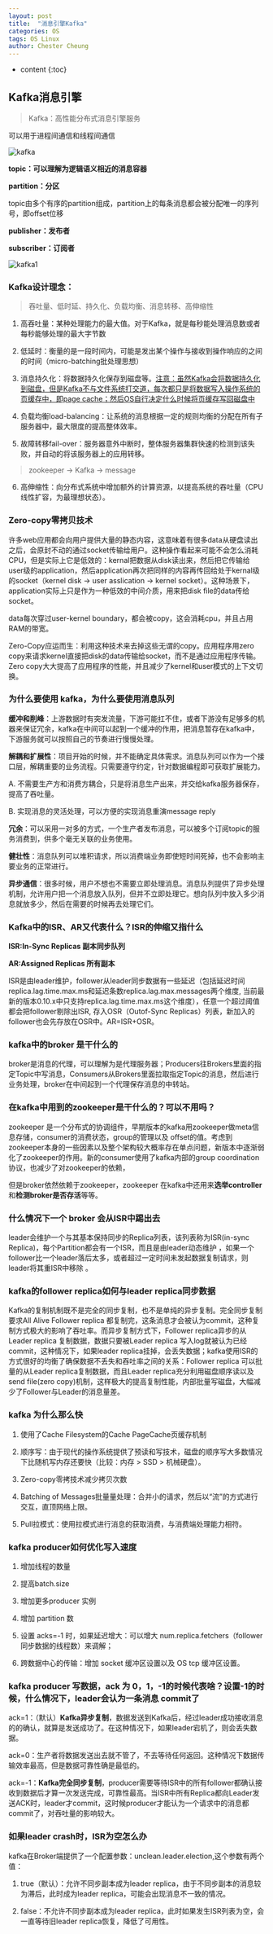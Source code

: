 ```yaml
---
layout: post
title:  "消息引擎Kafka"
categories: OS
tags: OS Linux
author: Chester Cheung
---
```


* content
{:toc}


## Kafka消息引擎

> Kafka：高性能分布式消息引擎服务

可以用于进程间通信和线程间通信

![kafka](https://zhychestercheung.github.io/photos/kafka.png)










**topic：可以理解为逻辑语义相近的消息容器**

**partition：分区**

topic由多个有序的partition组成，partition上的每条消息都会被分配唯一的序列号，即offset位移

**publisher：发布者**

**subscriber：订阅者**

![kafka1](https://zhychestercheung.github.io/photos/kafka1.jpg)


### Kafka设计理念：

> 吞吐量、低时延、持久化、负载均衡、消息转移、高伸缩性

1. 高吞吐量：某种处理能力的最大值。对于Kafka，就是每秒能处理消息数或者每秒能够处理的最大字节数

2. 低延时：衡量的是一段时间内，可能是发出某个操作与接收到操作响应的之间的时间（micro-batching批处理思想）

3. 消息持久化：将数据持久化保存到磁盘等。<u>注意：虽然Kafka会将数据持久化到磁盘，但是Kafka不与文件系统打交道，每次都只是将数据写入操作系统的页缓存中，即page cache；然后OS自行决定什么时候将页缓存写回磁盘中</u>

4. 负载均衡load-balancing：让系统的消息根据一定的规则均衡的分配在所有子服务器中，最大限度的提高整体效率。

5. 故障转移fail-over：服务器意外中断时，整体服务器集群快速的检测到该失败，并自动的将该服务器上的应用转移。

> zookeeper -> Kafka -> message

6. 高伸缩性：向分布式系统中增加额外的计算资源，以提高系统的吞吐量（CPU线性扩容，为最理想状态）。

### Zero-copy零拷贝技术

许多web应用都会向用户提供大量的静态内容，这意味着有很多data从硬盘读出之后，会原封不动的通过socket传输给用户。这种操作看起来可能不会怎么消耗CPU，但是实际上它是低效的：kernal把数据从disk读出来，然后把它传输给user级的application，然后application再次把同样的内容再传回给处于kernal级的socket（kernel disk -> user asslication -> kernel socket）。这种场景下，application实际上只是作为一种低效的中间介质，用来把disk file的data传给socket。

data每次穿过user-kernel boundary，都会被copy，这会消耗cpu，并且占用RAM的带宽。

Zero-Copy应运而生：利用这种技术来去掉这些无谓的copy。应用程序用zero copy来请求kernel直接把disk的data传输给socket，而不是通过应用程序传输。Zero copy大大提高了应用程序的性能，并且减少了kernel和user模式的上下文切换。

### 为什么要使用 kafka，为什么要使用消息队列

**缓冲和削峰**：上游数据时有突发流量，下游可能扛不住，或者下游没有足够多的机器来保证冗余，kafka在中间可以起到一个缓冲的作用，把消息暂存在kafka中，下游服务就可以按照自己的节奏进行慢慢处理。

**解耦和扩展性**：项目开始的时候，并不能确定具体需求。消息队列可以作为一个接口层，解耦重要的业务流程。只需要遵守约定，针对数据编程即可获取扩展能力。

A. 不需要生产方和消费方耦合，只是将消息生产出来，并交给kafka服务器保存，提高了吞吐量。

B. 实现消息的灵活处理，可以方便的实现消息重演message reply

**冗余**：可以采用一对多的方式，一个生产者发布消息，可以被多个订阅topic的服务消费到，供多个毫无关联的业务使用。

**健壮性**：消息队列可以堆积请求，所以消费端业务即使短时间死掉，也不会影响主要业务的正常进行。

**异步通信**：很多时候，用户不想也不需要立即处理消息。消息队列提供了异步处理机制，允许用户把一个消息放入队列，但并不立即处理它。想向队列中放入多少消息就放多少，然后在需要的时候再去处理它们。


### Kafka中的ISR、AR又代表什么？ISR的伸缩又指什么

**ISR:In-Sync Replicas 副本同步队列**

**AR:Assigned Replicas 所有副本**

ISR是由leader维护，follower从leader同步数据有一些延迟（包括延迟时间replica.lag.time.max.ms和延迟条数replica.lag.max.messages两个维度, 当前最新的版本0.10.x中只支持replica.lag.time.max.ms这个维度），任意一个超过阈值都会把follower剔除出ISR, 存入OSR（Outof-Sync Replicas）列表，新加入的follower也会先存放在OSR中。AR=ISR+OSR。

### kafka中的broker 是干什么的

broker是消息的代理，可以理解为是代理服务器；Producers往Brokers里面的指定Topic中写消息，Consumers从Brokers里面拉取指定Topic的消息，然后进行业务处理，broker在中间起到一个代理保存消息的中转站。

### 在kafka中用到的zookeeper是干什么的？可以不用吗？

zookeeper 是一个分布式的协调组件，早期版本的kafka用zookeeper做meta信息存储，consumer的消费状态，group的管理以及 offset的值。考虑到zookeeper本身的一些因素以及整个架构较大概率存在单点问题，新版本中逐渐弱化了zookeeper的作用。新的consumer使用了kafka内部的group coordination协议，也减少了对zookeeper的依赖，

但是broker依然依赖于zookeeper，zookeeper 在kafka中还用来**选举controller**和**检测broker是否存活**等等。

### 什么情况下一个 broker 会从ISR中踢出去

leader会维护一个与其基本保持同步的Replica列表，该列表称为ISR(in-sync Replica)，每个Partition都会有一个ISR，而且是由leader动态维护 ，如果一个follower比一个leader落后太多，或者超过一定时间未发起数据复制请求，则leader将其重ISR中移除 。

### kafka的follower replica如何与leader replica同步数据

Kafka的复制机制既不是完全的同步复制，也不是单纯的异步复制。完全同步复制要求All Alive Follower replica 都复制完，这条消息才会被认为commit，这种复制方式极大的影响了吞吐率。而异步复制方式下，Follower replica异步的从Leader replica 复制数据，数据只要被Leader replica 写入log就被认为已经commit，这种情况下，如果leader replica挂掉，会丢失数据；kafka使用ISR的方式很好的均衡了确保数据不丢失和吞吐率之间的关系：Follower replica 可以批量的从Leader replica复制数据，而且Leader replica充分利用磁盘顺序读以及send file(zero copy)机制，这样极大的提高复制性能，内部批量写磁盘，大幅减少了Follower与Leader的消息量差。

### kafka 为什么那么快

1. 使用了Cache Filesystem的Cache PageCache页缓存机制

2. 顺序写：由于现代的操作系统提供了预读和写技术，磁盘的顺序写大多数情况下比随机写内存还要快（比较：内存 > SSD > 机械硬盘）。

3. Zero-copy零拷技术减少拷贝次数

4. Batching of Messages批量量处理：合并小的请求，然后以“流”的方式进行交互，直顶网络上限。

5. Pull拉模式：使用拉模式进行消息的获取消费，与消费端处理能力相符。

### kafka producer如何优化写入速度

1. 增加线程的数量

2. 提高batch.size

3. 增加更多producer 实例

4. 增加 partition 数

5. 设置 acks=-1 时，如果延迟增大：可以增大 num.replica.fetchers（follower 同步数据的线程数）来调解；

6. 跨数据中心的传输：增加 socket 缓冲区设置以及 OS tcp 缓冲区设置。

### kafka producer 写数据，ack 为 0，1，-1的时候代表啥？设置-1的时候，什么情况下，leader会认为一条消息 commit了

ack=1：（默认）**Kafka异步复制**，数据发送到Kafka后，经过leader成功接收消息的的确认，就算是发送成功了。在这种情况下，如果leader宕机了，则会丢失数据。

ack=0：生产者将数据发送出去就不管了，不去等待任何返回。这种情况下数据传输效率最高，但是数据可靠性确是最低的。

ack=-1：**Kafka完全同步复制**，producer需要等待ISR中的所有follower都确认接收到数据后才算一次发送完成，可靠性最高。当ISR中所有Replica都向Leader发送ACK时，leader才commit，这时候producer才能认为一个请求中的消息都commit了，对吞吐量的影响较大。

### 如果leader crash时，ISR为空怎么办

kafka在Broker端提供了一个配置参数：unclean.leader.election,这个参数有两个值：

1. true（默认）：允许不同步副本成为leader replica，由于不同步副本的消息较为滞后，此时成为leader replica，可能会出现消息不一致的情况。

2. false：不允许不同步副本成为leader replica，此时如果发生ISR列表为空，会一直等待旧leader replica恢复，降低了可用性。


